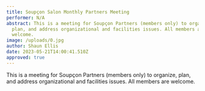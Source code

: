 ```yaml
---
title: Soupçon Salon Monthly Partners Meeting
performer: N/A
abstract: This is a meeting for Soupçon Partners (members only) to organize,
  plan, and address organizational and facilities issues. All members are
  welcome.
image: /uploads/0.jpg
author: Shaun Ellis
date: 2023-05-21T14:00:41.510Z
approved: true
---
```

This is a meeting for Soupçon Partners (members only) to organize, plan, and address organizational and facilities issues. All members are welcome.
